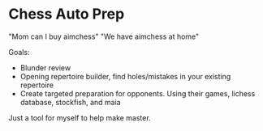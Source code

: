 # Chess Auto Prep

"Mom can I buy aimchess"
"We have aimchess at home"

Goals:
- Blunder review
- Opening repertoire builder, find holes/mistakes in your existing repertoire
- Create targeted preparation for opponents. Using their games, lichess database, stockfish, and maia

Just a tool for myself to help make master.
